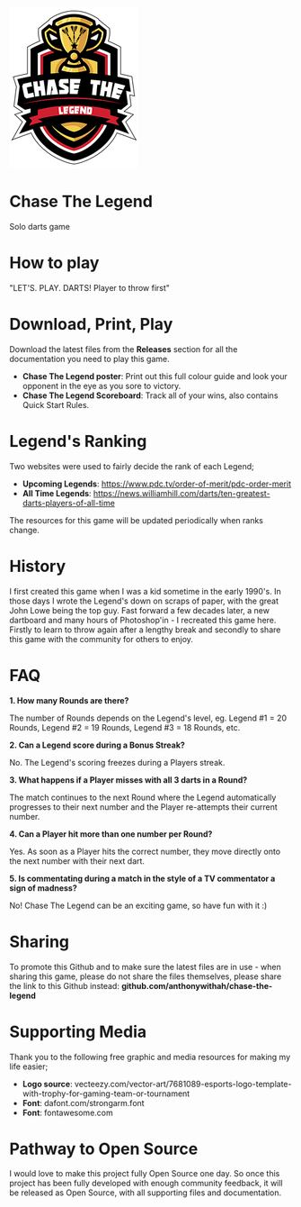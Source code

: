 ![](ctl-logo-SML.png)


# Chase The Legend

Solo darts game

# How to play

"LET'S. PLAY. DARTS! Player to throw first"

# Download, Print, Play

Download the latest files from the **Releases** section for all the documentation you need to play this game.

- **Chase The Legend poster**: Print out this full colour guide and look your opponent in the eye as you sore to victory.
- **Chase The Legend Scoreboard**: Track all of your wins, also contains Quick Start Rules.

# Legend's Ranking

Two websites were used to fairly decide the rank of each Legend;

- **Upcoming Legends**: https://www.pdc.tv/order-of-merit/pdc-order-merit
- **All Time Legends**: https://news.williamhill.com/darts/ten-greatest-darts-players-of-all-time

The resources for this game will be updated periodically when ranks change.

# History

I first created this game when I was a kid sometime in the early 1990's. In those days I wrote the Legend's down on scraps of paper, with the great John Lowe being the top guy. Fast forward a few decades later, a new dartboard and many hours of Photoshop'in - I recreated this game here. Firstly to learn to throw again after a lengthy break and secondly to share this game with the community for others to enjoy.

# FAQ

**1. How many Rounds are there?**

The number of Rounds depends on the Legend's level, eg. Legend #1 = 20 Rounds, Legend #2 = 19 Rounds, Legend #3 = 18 Rounds, etc.

**2. Can a Legend score during a Bonus Streak?**

No. The Legend's scoring freezes during a Players streak.

**3. What happens if a Player misses with all 3 darts in a Round?**

The match continues to the next Round where the Legend automatically progresses to their next number and the Player re-attempts their current number.

**4. Can a Player hit more than one number per Round?**

Yes. As soon as a Player hits the correct number, they move directly onto the next number with their next dart.

**5. Is commentating during a match in the style of a TV commentator a sign of madness?**

No! Chase The Legend can be an exciting game, so have fun with it :)

# Sharing

To promote this Github and to make sure the latest files are in use - when sharing this game, please do not share the files themselves, please share the link to this Github instead: **github.com/anthonywithah/chase-the-legend**

# Supporting Media

Thank you to the following free graphic and media resources for making my life easier;
- **Logo source**: vecteezy.com/vector-art/7681089-esports-logo-template-with-trophy-for-gaming-team-or-tournament
- **Font**: dafont.com/strongarm.font
- **Font**: fontawesome.com

# Pathway to Open Source

I would love to make this project fully Open Source one day. So once this project has been fully developed with enough community feedback, it will be released as Open Source, with all supporting files and documentation.





